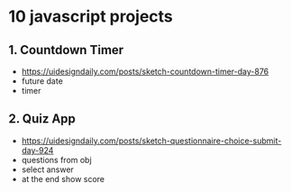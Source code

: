 # 10 javascript projects

## 1. Countdown Timer

- <https://uidesigndaily.com/posts/sketch-countdown-timer-day-876>
- future date
- timer

## 2. Quiz App

- <https://uidesigndaily.com/posts/sketch-questionnaire-choice-submit-day-924>
- questions from obj
- select answer
- at the end show score

